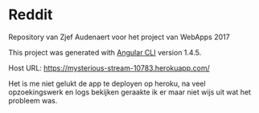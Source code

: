# Reddit

Repository van Zjef Audenaert voor het project van WebApps 2017

This project was generated with [Angular CLI](https://github.com/angular/angular-cli) version 1.4.5.

Host URL: https://mysterious-stream-10783.herokuapp.com/

Het is me niet gelukt de app te deployen op heroku, na veel opzoekingswerk en logs bekijken geraakte ik er maar niet wijs uit wat het probleem was.

